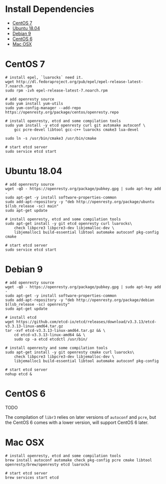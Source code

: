 # Install Dependencies

* [CentOS 7](#centos-7)
* [Ubuntu 18.04](#ubuntu-1804)
* [Debian 9](#debian-9)
* [CentOS 6](#centos-6)
* [Mac OSX](#mac-osx)

CentOS 7
========

```shell
# install epel, `luarocks` need it.
wget http://dl.fedoraproject.org/pub/epel/epel-release-latest-7.noarch.rpm
sudo rpm -ivh epel-release-latest-7.noarch.rpm

# add openresty source
sudo yum install yum-utils
sudo yum-config-manager --add-repo https://openresty.org/package/centos/openresty.repo

# install openresty, etcd and some compilation tools
sudo yum install -y etcd openresty curl git automake autoconf \
    gcc pcre-devel libtool gcc-c++ luarocks cmake3 lua-devel

sudo ln -s /usr/bin/cmake3 /usr/bin/cmake

# start etcd server
sudo service etcd start
```

Ubuntu 18.04
============

```shell
# add openresty source
wget -qO - https://openresty.org/package/pubkey.gpg | sudo apt-key add -
sudo apt-get -y install software-properties-common
sudo add-apt-repository -y "deb http://openresty.org/package/ubuntu $(lsb_release -sc) main"
sudo apt-get update

# install openresty, etcd and some compilation tools
sudo apt-get install -y git etcd openresty curl luarocks\
    check libpcre3 libpcre3-dev libjemalloc-dev \
    libjemalloc1 build-essential libtool automake autoconf pkg-config cmake

# start etcd server
sudo service etcd start
```

Debian 9
========

```shell
# add openresty source
wget -qO - https://openresty.org/package/pubkey.gpg | sudo apt-key add -
sudo apt-get -y install software-properties-common
sudo add-apt-repository -y "deb http://openresty.org/package/debian $(lsb_release -sc) openresty"
sudo apt-get update

# install etcd
wget https://github.com/etcd-io/etcd/releases/download/v3.3.13/etcd-v3.3.13-linux-amd64.tar.gz
tar -xvf etcd-v3.3.13-linux-amd64.tar.gz && \
    cd etcd-v3.3.13-linux-amd64 && \
    sudo cp -a etcd etcdctl /usr/bin/

# install openresty and some compilation tools
sudo apt-get install -y git openresty cmake curl luarocks\
    check libpcre3 libpcre3-dev libjemalloc-dev \
    libjemalloc1 build-essential libtool automake autoconf pkg-config

# start etcd server
nohup etcd &
```

CentOS 6
========

TODO

The compilation of `libr3` relies on later versions of `autoconf` and `pcre`, but the CentOS 6 comes with a lower version, will support CentOS 6 later.


Mac OSX
=======

```shell
# install openresty, etcd and some compilation tools
brew install autoconf automake check pkg-config pcre cmake libtool openresty/brew/openresty etcd luarocks

# start etcd server
brew services start etcd
```
